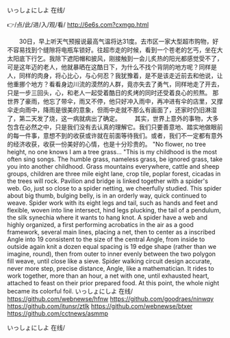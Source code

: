 
いっしょにしよ 在线/




👉/点/此/进/入/观/看/ http://6e6s.com?cxmgp.html




　　30日，早上听天气预报说最高气温将达31度。去市区一家大型超市购物，好不容易找到个缝隙将电瓶车锁好。往超市走的时候，看到一个苍老的乞丐，坐在大太阳底下行乞。我除下遮阳帽和披风，刚接触到一会儿炙热的阳光都感觉受不了，可是这年迈的老人，他就暴晒在这酷日下，为什么不找个背阴的地方呢？同样是人，同样的肉身，将心比心，与心何忍？我犹豫着，是不是该走近前去和他说，让他重挪个地方？看看身边川流的漠然的人群，竟亦失去了勇气，同样地走了开去，只是一步三回头，心，和老人一起受着酷日的炙烤的同时还受着良心的煎熬。
那世界了豪雨，他忘了带伞，雨又不停，他只好冲入雨中，再冲进有伞的店里，又撑伞走向雨中，降雨是很美的意象，但雨中走就不那么有画面了，还家时仍旧淋湿了，第二天发了烧，这一病就病出了确定。
　　其实，世界上意外的事物，大多包含在必然之中，只是我们没有去认真的理解它。我们只要善意地、踏实地做眼前的每一件事，意想不到的收获或许就在前面等待我们。或者，我们不一定都有意外的经济收获，收获一份美好的心情，也是十分珍贵的。
"No flower, no tree height, no one knows I am a tree grass...
"This is my childhood is the most often sing songs.
The humble grass, nameless grass, be ignored grass, take you into another childhood.
Grass mountains everywhere, cattle and sheep groups, children are three mile eight lane, crop tile, poplar forest, cicadas in the trees will rock.
Pavilion and bridge is linked together with a spider's web.
Go, just so close to a spider netting, we cheerfully studied.
This spider about big thumb, bulging belly, is in an orderly way, quick continued to weave.
Spider work with its eight legs and tail, such as hands and feet and flexible, woven into line intersect, hind legs plucking, the tail of a pendulum, the silk synechia where it wants to hang knot.
A spider have a web and highly organized, a first performing acrobatics in the air as a good framework, several main lines, placing a net, then to center as a inscribed Angle into 19 consistent to the size of the central Angle, from inside to outside again knit a dozen equal spacing is 19 edge shape (rather than we imagine, round), then from outer to inner evenly between the two polygon fill weave, until close like a sieve.
Spider walking circuit design accurate, never more step, precise distance, Angle, like a mathematician.
It rides to work together, more than an hour, a net with one, until exhausted heart, attached to feast on their prior prepared food.
At this point, the whole night became its colorful foil.
いっしょにしよ 在线/ https://github.com/webnewse/hfnw
https://github.com/goodraes/ninwqy
https://github.com/itunsr/ztlk
https://github.com/webnewse/btxer
https://github.com/cctnews/asmmp





いっしょにしよ 在线/
